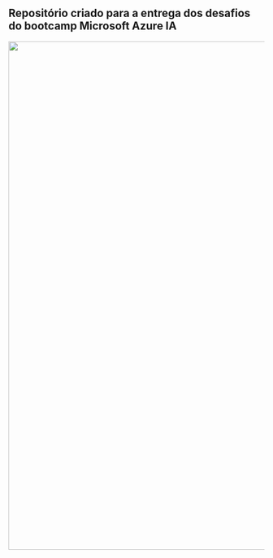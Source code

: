 
## Repositório criado para a entrega dos desafios do bootcamp Microsoft Azure IA


<img align="right" src="https://github.com/NicoleValleGurgel/DIO-Microsoft-Azure-IA/assets/160984178/6824260f-a83b-4e2e-b6a9-315af4bc4136" width="1000"/>


